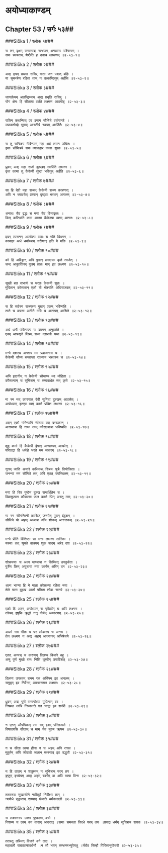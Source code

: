 अयोध्याकाण्डम्
===============================


## Chapter 53  / सर्गः ५३##


###Slōka 1 / श्लोक १###


    स तम् वृक्षम् समासाद्य सम्ध्याम् अन्वास्य पश्चिमाम् ।
    रामः रमयताम् श्रेष्ठैति ह उवाच लक्ष्मणम् ॥२-५३-१॥


###Slōka 2 / श्लोक २###


    अद्य इयम् प्रथमा रात्रिर् याता जन पदात् बहिः ।
    या सुमन्त्रेण रहिता ताम् न उत्कण्ठितुम् अर्हसि ॥२-५३-२॥


###Slōka 3 / श्लोक ३###


    जागर्तव्यम् अतन्द्रिभ्याम् अद्य प्रभृति रात्रिषु ।
    योग क्षेमः हि सीताया वर्तते लक्ष्मण आवयोह् ॥२-५३-३॥


###Slōka 4 / श्लोक ४###


    रात्रिम् कथम्चित् एव इमाम् सौमित्रे वर्तयामहे ।
    उपावर्तामहे भूमाव् आस्तीर्य स्वयम् आर्जितैः ॥२-५३-४॥


###Slōka 5 / श्लोक ५###


    स तु सम्विश्य मेदिन्याम् महा अर्ह शयन उचितः ।
    इमाः सौमित्रये रामः व्याजहार कथाः शुभाः ॥२-५३-५॥


###Slōka 6 / श्लोक ६###


    ध्रुवम् अद्य महा राजो दुह्खम् स्वपिति लक्ष्मण ।
    कृत कामा तु कैकेयी तुष्टा भवितुम् अर्हति ॥२-५३-६॥


###Slōka 7 / श्लोक ७###


    सा हि देवी महा राजम् कैकेयी राज्य कारणात् ।
    अपि न च्यावयेत् प्राणान् दृष्ट्वा भरतम् आगतम् ॥२-५३-७॥


###Slōka 8 / श्लोक ८###


    अनाथः चैव वृद्धः च मया चैव विनाकृतः ।
    किम् करिष्यति काम आत्मा कैकेय्या वशम् आगतः ॥२-५३-८॥


###Slōka 9 / श्लोक ९###


    इदम् व्यसनम् आलोक्य राज्ञः च मति विभ्रमम् ।
    कामएव अर्ध धर्माभ्याम् गरीयान् इति मे मतिः ॥२-५३-९॥


###Slōka 10 / श्लोक १०###


    को हि अविद्वान् अपि पुमान् प्रमदायाः कृते त्यजेत् ।
    चन्द अनुवर्तिनम् पुत्रम् तातः माम् इव लक्ष्मण ॥२-५३-१०॥


###Slōka 11 / श्लोक ११###


    सुखी बत सभार्यः च भरतः केकयी सुतः ।
    मुदितान् कोसलान् एको यो भोक्ष्यति अधिराजवत् ॥२-५३-११॥


###Slōka 12 / श्लोक १२###


    स हि सर्वस्य राज्यस्य मुखम् एकम् भविष्यति ।
    ताते च वयसा अतीते मयि च अरण्यम् आश्रिते ॥२-५३-१२॥


###Slōka 13 / श्लोक १३###


    अर्थ धर्मौ परित्यज्य यः कामम् अनुवर्तते ।
    एवम् आपद्यते क्षिप्रम् राजा दशरथो यथा ॥२-५३-१३॥


###Slōka 14 / श्लोक १४###


    मन्ये दशरथ अन्ताय मम प्रव्राजनाय च ।
    कैकेयी सौम्य सम्प्राप्ता राज्याय भरतस्य च ॥२-५३-१४॥


###Slōka 15 / श्लोक १५###


    अपि इदानीम् न कैकेयी सौभाग्य मद मोहिता ।
    कौसल्याम् च सुमित्राम् च सम्प्रबाधेत मत् कृते ॥२-५३-१५॥


###Slōka 16 / श्लोक १६###


    मा स्म मत् कारणात् देवी सुमित्रा दुह्खम् आवसेत् ।
    अयोध्याम् इतएव त्वम् काले प्रविश लक्ष्मण ॥२-५३-१६॥


###Slōka 17 / श्लोक १७###


    अहम् एको गमिष्यामि सीतया सह दण्डकान् ।
    अनाथाया हि नाथः त्वम् कौसल्याया भविष्यसि ॥२-५३-१७॥


###Slōka 18 / श्लोक १८###


    क्षुद्र कर्मा हि कैकेयी द्वेषात् अन्याय्यम् आचरेत् ।
    परिदद्या हि धर्मज्ञे भरते मम मातरम् ॥२-५३-१८॥


###Slōka 19 / श्लोक १९###


    नूनम् जाति अन्तरे कस्मिम्स् स्त्रियः पुत्रैः वियोजिताः ।
    जनन्या मम सौमित्रे तत् अपि एतत् उपस्थितम् ॥२-५३-१९॥


###Slōka 20 / श्लोक २०###


    मया हि चिर पुष्टेन दुह्ख सम्वर्धितेन च ।
    विप्रायुज्यत कौसल्या फल काले धिग् अस्तु माम् ॥२-५३-२०॥


###Slōka 21 / श्लोक २१###


    मा स्म सीमन्तिनी काचिज् जनयेत् पुत्रम् ईदृशम् ।
    सौमित्रे यो अहम् अम्बाया दद्मि शोकम् अनन्तकम् ॥२-५३-२१॥


###Slōka 22 / श्लोक २२###


    मन्ये प्रीति विशिष्टा सा मत्तः लक्ष्मण सारिका ।
    यस्याः तत् श्रूयते वाक्यम् शुक पादम् अरेर् दश ॥२-५३-२२॥


###Slōka 23 / श्लोक २३###


    शोचन्त्याः च अल्प भाग्याया न किम्चित् उपकुर्वता ।
    पुर्त्रेण किम् अपुत्राया मया कार्यम् अरिम् दम ॥२-५३-२३॥


###Slōka 24 / श्लोक २४###


    अल्प भाग्या हि मे माता कौसल्या रहिता मया ।
    शेते परम दुह्ख आर्ता पतिता शोक सागरे ॥२-५३-२४॥


###Slōka 25 / श्लोक २५###


    एको हि अहम् अयोध्याम् च पृथिवीम् च अपि लक्ष्मण ।
    तरेयम् इषुभिः क्रुद्धो ननु वीर्यम् अकारणम् ॥२-५३-२५॥


###Slōka 26 / श्लोक २६###


    अधर्म भय भीतः च पर लोकस्य च अनघ ।
    तेन लक्ष्मण न अद्य अहम् आत्मानम् अभिषेचये ॥२-५३-२६॥


###Slōka 27 / श्लोक २७###


    एतत् अन्यच् च करुणम् विलप्य विजने बहु ।
    अश्रु पूर्ण मुखो रामः निशि तूष्णीम् उपाविशत् ॥२-५३-२७॥


###Slōka 28 / श्लोक २८###


    विलप्य उपरतम् रामम् गत अर्चिषम् इव अनलम् ।
    समुद्रम् इव निर्वेगम् आश्वासयत लक्ष्मणः ॥२-५३-२८॥


###Slōka 29 / श्लोक २९###


    ध्रुवम् अद्य पुरी रामायोध्या युधिनाम् वर ।
    निष्प्रभा त्वयि निष्क्रान्ते गत चन्द्रा इव शर्वरी ॥२-५३-२९॥


###Slōka 30 / श्लोक ३०###


    न एतत् औपयिकम् राम यद् इदम् परितप्यसे ।
    विषादयसि सीताम् च माम् चैव पुरुष ऋषभ ॥२-५३-३०॥


###Slōka 31 / श्लोक ३१###


    न च सीता त्वया हीना न च अहम् अपि राघव ।
    मुहूर्तम् अपि जीवावो जलान् मत्स्याव् इव उद्धृतौ ॥२-५३-३१॥


###Slōka 32 / श्लोक ३२###


    न हि तातम् न शत्रुघ्नम् न सुमित्राम् परम् तप ।
    द्रष्टुम् इच्चेयम् अद्य अहम् स्वर्गम् वा अपि त्वया विना ॥२-५३-३२॥


###Slōka 33 / श्लोक ३३###


    ततस्तत्र सुखासीने नातिदूरे निरीक्ष्य ताम् ।
    न्यग्रोधे सुकृताम् शय्याम् भेजाते धर्मवत्सलौ ॥२-५३-३३॥


###Slōka 34 / श्लोक ३४###


    स लक्ष्मणस्य उत्तम पुष्कलम् वचो ।
    निशम्य च एवम् वन वासम् आदरात् ।समाः समस्ता विदधे परम् तपः ।प्रपद्य धर्मम् सुचिराय राघवः ॥२-५३-३४॥


###Slōka 35 / श्लोक ३५###


    ततस्तु तस्मिन् विजने वने तदा ।
    महाबलौ राघववम्शवर्धनौ ।न तौ भयम् सम्भ्रममभ्युपेयतु ।र्यथैव सिम्हौ गिरिसानुगोचरौ ॥२-५३-३५॥


